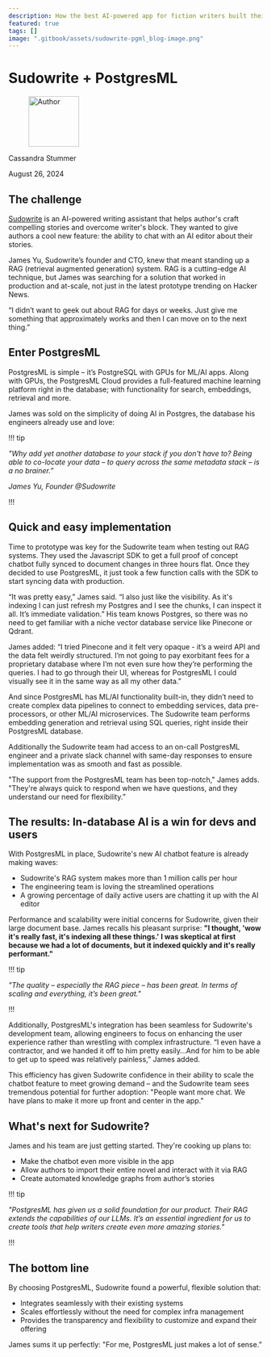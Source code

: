 ```yaml
---
description: How the best AI-powered app for fiction writers built their winning RAG stack
featured: true
tags: []
image: ".gitbook/assets/sudowrite-pgml_blog-image.png"
---
```


# Sudowrite + PostgresML

<div align="left">

<figure><img src=".gitbook/assets/image.png" alt="Author" width="100"><figcaption></figcaption></figure>

</div>

Cassandra Stummer

August 26, 2024

## The challenge

[Sudowrite](https://www.sudowrite.com/) is an AI-powered writing assistant that helps author's craft compelling stories and overcome writer's block. They wanted to give authors a cool new feature: the ability to chat with an AI editor about their stories. 

James Yu, Sudowrite’s founder and CTO, knew that meant standing up a RAG (retrieval augmented generation) system. RAG is a cutting-edge AI technique, but James was searching for a solution that worked in production and at-scale, not just in the latest prototype trending on Hacker News. 

“I didn’t want to geek out about RAG for days or weeks. Just give me something that approximately works and then I can move on to the next thing.”

## Enter PostgresML

PostgresML is simple – it’s PostgreSQL with GPUs for ML/AI apps. Along with GPUs, the PostgresML Cloud provides a full-featured machine learning platform right in the database; with functionality for search, embeddings, retrieval and more. 

James was sold on the simplicity of doing AI in Postgres, the database his engineers already use and love:


<div class="hide-admonition-title-container">

!!! tip

<p class="center">
    <i>"Why add yet another database to your stack if you don't have to? Being able to co-locate your data – to query across the same metadata stack – is a no brainer.”</i>
</p>

<p><i>James Yu, Founder @Sudowrite</i></p>

!!!

</div>

## Quick and easy implementation

Time to prototype was key for the Sudowrite team when testing out RAG systems. They used the Javascript SDK to get a full proof of concept chatbot fully synced to document changes in three hours flat. Once they decided to use PostgresML, it just took a few function calls with the SDK to start syncing data with production. 

“It was pretty easy,” James said. “I also just like the visibility. As it's indexing I can just refresh my Postgres and I see the chunks, I can inspect it all. It’s immediate validation.” His team knows Postgres, so there was no need to get familiar with a niche vector database service like Pinecone or Qdrant. 

James added: “I tried Pinecone and it felt very opaque - it’s a weird API and the data felt weirdly structured. I’m not going to pay exorbitant fees for a proprietary database where I’m not even sure how they’re performing the queries. I had to go through their UI, whereas for PostgresML I could visually see it in the same way as all my other data.”

And since PostgresML has ML/AI functionality built-in, they didn’t need to create complex data pipelines to connect to embedding services, data pre-processors, or other ML/AI microservices. The Sudowrite team performs embedding generation and retrieval using SQL queries, right inside their PostgresML database. 

Additionally the Sudowrite team had access to an on-call PostgresML engineer and a private slack channel with same-day responses to ensure implementation was as smooth and fast as possible. 

"The support from the PostgresML team has been top-notch," James adds. "They're always quick to respond when we have questions, and they understand our need for flexibility.” 

## The results: In-database AI is a win for devs and users

With PostgresML in place, Sudowrite's new AI chatbot feature is already making waves:

- Sudowrite's RAG system makes more than 1 million calls per hour
- The engineering team is loving the streamlined operations
- A growing percentage of daily active users are chatting it up with the AI editor

Performance and scalability were initial concerns for Sudowrite, given their large document base. James recalls his pleasant surprise: **"I thought, 'wow it's really fast, it's indexing all these things.' I was skeptical at first because we had a lot of documents, but it indexed quickly and it's really performant."** 

<div class="hide-admonition-title-container">

!!! tip

<p class="center">
<i>"The quality – especially the RAG piece – has been great. In terms of scaling and everything, it’s been great."</i>
</p>

!!!

</div>

Additionally, PostgresML's integration has been seamless for Sudowrite's development team,  allowing engineers to focus on enhancing the user experience rather than wrestling with complex infrastructure. “I even have a contractor, and we handed it off to him pretty easily…And for him to be able to get up to speed was relatively painless,” James added.

This efficiency has given Sudowrite confidence in their ability to scale the chatbot feature to meet growing demand – and the Sudowrite team sees tremendous potential for further adoption: "People want more chat. We have plans to make it more up front and center in the app." 

## What's next for Sudowrite?

James and his team are just getting started. They're cooking up plans to:

- Make the chatbot even more visible in the app
- Allow authors to import their entire novel and interact with it via RAG 
- Create automated knowledge graphs from author’s stories


<div class="hide-admonition-title-container">

!!! tip

<p class="center">
<i>"PostgresML has given us a solid foundation for our product. Their RAG extends the capabilities of our LLMs. It’s an essential ingredient for us to create tools that help writers create even more amazing stories."</i>
</p>

!!!

</div>

## The bottom line

By choosing PostgresML, Sudowrite found a powerful, flexible solution that:

- Integrates seamlessly with their existing systems
- Scales effortlessly without the need for complex infra management
- Provides the transparency and flexibility to customize and expand their offering

James sums it up perfectly: "For me, PostgresML just makes a lot of sense.”
